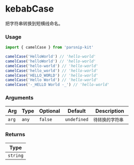 # kebabCase
      
把字符串转换到短横线命名。

### Usage

```ts
import { camelCase } from 'parsnip-kit'

camelCase('HelloWorld') // 'hello-world'
camelCase('helloWorld') // 'hello-world'
camelCase('hello-world') // 'hello-world'
camelCase('hello_world') // 'hello-world'
camelCase('HELLO_WORLD') // 'hello-world'
camelCase('Hello World') // 'hello-world'
camelCase('-_HELLO World -_') // 'hello-world'
```

      
### Arguments
      
| Arg | Type | Optional | Default | Description |
| --- | --- | --- | --- | --- |
| `arg` | `any` | `false` | `undefined` | `待转换的字符串 ` |
      
### Returns

| Type |
| ---  |
| `string`  |